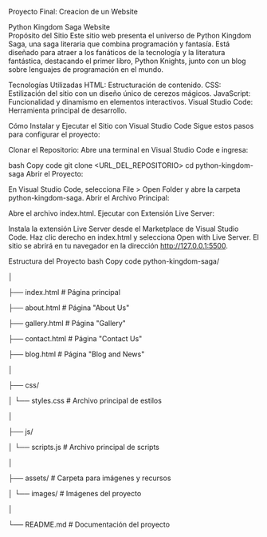 Proyecto Final: Creacion de un Website

Python Kingdom Saga Website
\
Propósito del Sitio
Este sitio web presenta el universo de Python Kingdom Saga, una saga literaria que combina programación y fantasía. Está diseñado para atraer a los fanáticos de la tecnología y la literatura fantástica, destacando el primer libro, Python Knights, junto con un blog sobre lenguajes de programación en el mundo.

Tecnologías Utilizadas
HTML: Estructuración de contenido.
CSS: Estilización del sitio con un diseño único de cerezos mágicos.
JavaScript: Funcionalidad y dinamismo en elementos interactivos.
Visual Studio Code: Herramienta principal de desarrollo.

Cómo Instalar y Ejecutar el Sitio con Visual Studio Code
Sigue estos pasos para configurar el proyecto:

Clonar el Repositorio: Abre una terminal en Visual Studio Code e ingresa:

bash
Copy code
git clone <URL_DEL_REPOSITORIO>
cd python-kingdom-saga
Abrir el Proyecto:

En Visual Studio Code, selecciona File > Open Folder y abre la carpeta python-kingdom-saga.
Abrir el Archivo Principal:

Abre el archivo index.html.
Ejecutar con Extensión Live Server:

Instala la extensión Live Server desde el Marketplace de Visual Studio Code.
Haz clic derecho en index.html y selecciona Open with Live Server.
El sitio se abrirá en tu navegador en la dirección http://127.0.0.1:5500.

Estructura del Proyecto
bash
Copy code
python-kingdom-saga/

│

├── index.html            # Página principal

├── about.html            # Página "About Us"

├── gallery.html          # Página "Gallery"

├── contact.html          # Página "Contact Us"

├── blog.html             # Página "Blog and News"

│

├── css/

│   └── styles.css        # Archivo principal de estilos

│

├── js/

│   └── scripts.js        # Archivo principal de scripts

│

├── assets/               # Carpeta para imágenes y recursos

│   └── images/           # Imágenes del proyecto

│

└── README.md             # Documentación del proyecto

